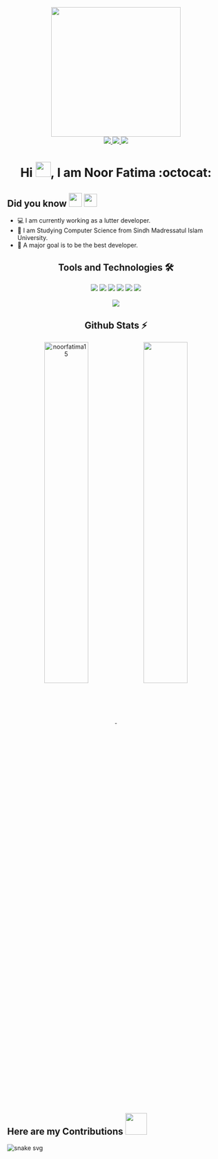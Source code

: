 <!-- Main GIF -->
<div id="header" align="center">
  <img src="https://media.giphy.com/media/cUAGuLiEcTBwRfkAQq/giphy.gif" width="300"/>
</div>

<!-- Social Links Badges -->
<div id="badges" align="center">
  <a href="https://www.linkedin.com/in/noor-fatima-6038391a9/">
    <img src="https://img.shields.io/badge/Linkedin-0077B5?style=for-the-badge&logo=Linkedin&logoColor=ffffff">
  </a>
  <a href="https://github.com/noorfatima15">
    <img src="https://img.shields.io/badge/Github-211F1F?style=for-the-badge&logo=GitHub&logoColor=ffffff">
  </a>
  <a href="mailto:noorfatima13689@gmail.com">
    <img src="https://img.shields.io/badge/Gmail-D44638?style=for-the-badge&logo=gmail&logoColor=ffffff">
  </a>
 
</div>

<!-- Introduction -->
<h1 align="center">Hi <img src="https://media.giphy.com/media/hvRJCLFzcasrR4ia7z/giphy.gif" height="35px" width="35px">, I am Noor Fatima :octocat: </h1>

<!-- <div align="center"> 
      <img src="https://komarev.com/ghpvc/?username=noorfatima15&label=Profile%20views&color=0e75b6&style=flat" alt="noorfatima15" />
      <img alt="GitHub Org's stars" src="https://img.shields.io/github/stars/noorfatima15?style=social"> 
      <img alt="GitHub followers" src="https://img.shields.io/github/followers/noorfatima15?style=social">
</div>
-->

<!-- Who I am Section -->
<div align="left">
<h2>Did you know<img </h2> 
<img src="https://media.giphy.com/media/b88QlTSTsj3bEHQyZf/giphy.gif" height="32px" width="30px"/>
<img src="https://media.giphy.com/media/efahdL9izxq64bAGY5/giphy.gif" height="30px">
</div>
  
- 💻 I am currently working as a lutter developer.
- 🌱 I am Studying Computer Science from Sindh Madressatul Islam University.
- 🎯 A major goal is to be the best developer.
  
<!-- Tools and Technology Section -->
<h2 align="center">Tools and Technologies 🛠</h2>
<div align="center">
  <img src="https://img.shields.io/badge/Flutter-02569B?style=for-the-badge&logo=flutter&logoColor=white" />
  <img src="https://img.shields.io/badge/Dart-0175C2?style=for-the-badge&logo=dart&logoColor=white" />
  <img src="https://img.shields.io/badge/firebase-ffca28?style=for-the-badge&logo=firebase&logoColor=white" />
  <img src="https://img.shields.io/badge/Git-F05032?style=for-the-badge&logo=git&logoColor=white" />
  <img src="https://img.shields.io/badge/Getx-f501d1?style=for-the-badge&logo=getx&logoColor=white" />
   <img src="https://img.shields.io/badge/bloC-01d1f5?style=for-the-badge&logo=getx&logoColor=white" />
<br>
<br>
  <img align="center" src="https://github-readme-stats.vercel.app/api/top-langs/?username=noorfatima15&theme=dark&layout=compact&langs_count=20&hide_title=true"/>
</div>

<!-- Github Stats Section -->
<h2 align="center">Github Stats ⚡</h2>
<p align=center>
  <div align=center>
    <a href="https://github.com/noorfatima15/github-readme-streak-stats" title="Go to Source">
      <img align="center" width="45%" src="https://github-readme-streak-stats.herokuapp.com/?user=noorfatima15&theme=dark&background=000000" alt="noorfatima15" />
    </a>
    <a href="https://github.com/noorfatima15/github-readme-stats" title="Go to Source">
      <img align="center" width="45%" src="https://github-readme-stats.vercel.app/api?username=noorfatima15&compact&theme=vision-friendly-dark&show_icons=true" />
    </a>    
  </div>
  

<h2 align="left">Here are my Contributions <img src="https://media.giphy.com/media/f7Ox8bCtiirhtPXR1h/giphy.gif" height="50px" width="50px"></h2>

<!-- My Contribution Section -->

  ![snake svg](https://github.com/noorfatima15/noorfatima15/blob/output/github-contribution-grid-snake.svg)
